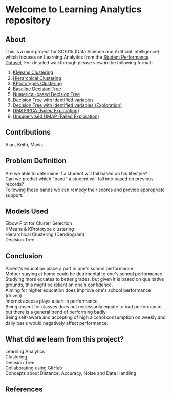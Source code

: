 # Welcome to Learning Analytics repository

## About
This is a mini-project for SC1015 (Data Science and Artificial Intelligence) which focuses on Learning Analytics from the [Student Performance Dataset](https://archive.ics.uci.edu/ml/datasets/student+performance). 
For detailed walkthrough please view in the following format:  
1. [KMeans Clustering](https://github.com/alanwalker23/SC1015-Overbyte/blob/main/KMeans%20Clustering.ipynb)
2. [Hierarchical Clustering](https://github.com/alanwalker23/SC1015-Overbyte/blob/main/Hierarchical%20Clustering.ipynb)
3. [KPrototypes Clustering](https://github.com/alanwalker23/SC1015-Overbyte/blob/main/KPrototypes%20Clustering.ipynb)
4. [Baseline Decision Tree](https://github.com/alanwalker23/SC1015-Overbyte/blob/main/DTallvar.ipynb)
5. [Numerical-based Decision Tree](https://github.com/alanwalker23/SC1015-Overbyte/blob/main/DTnum.ipynb)
6. [Decision Tree with identified variables](https://github.com/alanwalker23/SC1015-Overbyte/blob/main/DTusefulcluster-FeduIncluded.ipynb)
7. [Decision Tree with identified variables (Exploration)](https://github.com/alanwalker23/SC1015-Overbyte/blob/main/DTusefulcluster.ipynb)
8. [UMAP/PCA (Failed Exploration)](https://github.com/alanwalker23/SC1015-Overbyte/blob/main/SC1015%20UMAP.ipynb)
9. [Unsupervised UMAP (Failed Exploration)](https://github.com/alanwalker23/SC1015-Overbyte/blob/main/Unsupervised%20UMAP.ipynb)

## Contributions
Alan, Keith, Mavis

## Problem Definition
Are we able to determine if a student will fail based on his lifestyle?  
Can we predict which "band" a student will fall into based on previous records?  
Following these bands we can remedy their scores and provide appropriate support.

## Models Used
Elbow Plot for Cluster Selection  
KMeans & KPrototype clustering  
Hierarchical Clustering (Dendrogram)  
Decision Tree

## Conclusion
Parent's education place a part in one's school performance.  
Mother staying at home could be detrimental to one's school performance.  
Studying more equates to better grades, but given it is based on qualitative grounds, this might be reliant on one's confidence.  
Aiming for higher education does improve one's school performance (driven).  
Internet access plays a part in performance.  
Being absent for classes does not necessarily equate to bad performance, but there is a general trend of performing badly.  
Being self-aware and accepting of high alcohol consumption on weekly and daily basis would negatively affect performance.

## What did we learn from this project?
Learning Analytics  
Clustering  
Decision Tree  
Collaborating using GitHub  
Concepts about Distance, Accuracy, Noise and Data Handling

## References

